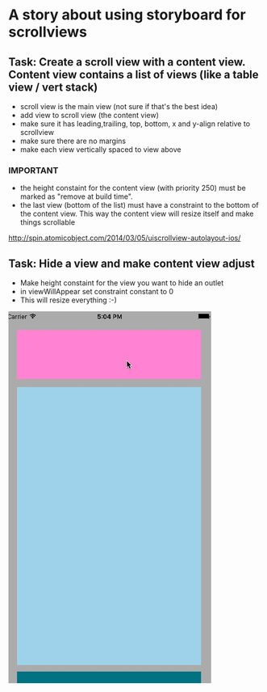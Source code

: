 # A story about using storyboard for scrollviews

## Task: Create a scroll view with a content view. Content view contains a list of views (like a table view / vert stack)

- scroll view is the main view (not sure if that's the best idea)
- add view to scroll view (the content view)
- make sure it has leading,trailing, top, bottom, x and y-align relative to scrollview
- make sure there are no margins
- make each view vertically spaced to view above 

### IMPORTANT
- the height constaint for the content view (with priority 250) must be marked as "remove at build time".
- the last view (bottom of the list) must have a constraint to the bottom of the content view. This way the content view will resize itself and make things scrollable

http://spin.atomicobject.com/2014/03/05/uiscrollview-autolayout-ios/

## Task: Hide a view and make content view adjust

- Make height constaint for the view you want to hide an outlet
- in viewWillAppear set constraint constant to 0
- This will resize everything :-)

![alt demo](https://github.com/jtribe/Skroll/blob/master/video.gif)
